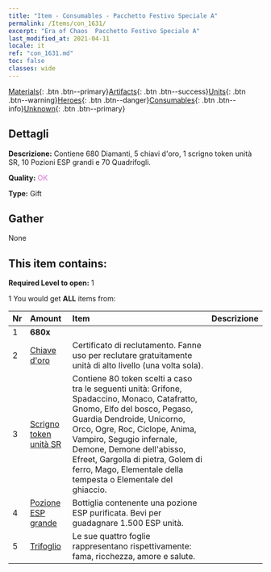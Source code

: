 ```yaml
---
title: "Item - Consumables - Pacchetto Festivo Speciale A"
permalink: /Items/con_1631/
excerpt: "Era of Chaos  Pacchetto Festivo Speciale A"
last_modified_at: 2021-04-11
locale: it
ref: "con_1631.md"
toc: false
classes: wide
---
```

 [Materials](/it/Items/){: .btn .btn--primary}[Artifacts](/it/Items/Artifacts/){: .btn .btn--success}[Units](/it/Items/Units/){: .btn .btn--warning}[Heroes](/it/Items/Heroes/){: .btn .btn--danger}[Consumables](/it/Items/Consumables/){: .btn .btn--info}[Unknown](/it/Items/Unknown/){: .btn .btn--primary}

## Dettagli
 **Descrizione:** Contiene 680 Diamanti, 5 chiavi d'oro, 1 scrigno token unità SR, 10 Pozioni ESP grandi e 70 Quadrifogli.

 **Quality:** <span style="color: #DA70D6">OK</span>

 **Type:** Gift

## Gather

  None

## This item contains:

 **Required Level to open:** 1

 1 You would get **ALL** items  from:

  | Nr | Amount |     Item    | Descrizione |
  |:---|:-------|:------------|:-----------:|
  | 1 |  **680x** | <i class="fas fa-gem"/> |  | 
  | 2 | [Chiave d'oro](/it/Items/con_783/) | Certificato di reclutamento. Fanne uso per reclutare gratuitamente unità di alto livello (una volta sola). | 
  | 3 | [Scrigno token unità SR](/it/Items/con_1597/) | Contiene 80 token scelti a caso tra le seguenti unità: Grifone, Spadaccino, Monaco, Catafratto, Gnomo, Elfo del bosco, Pegaso, Guardia Dendroide, Unicorno, Orco, Ogre, Roc, Ciclope, Anima, Vampiro, Segugio infernale, Demone, Demone dell'abisso, Efreet, Gargolla di pietra, Golem di ferro, Mago, Elementale della tempesta o Elementale del ghiaccio. | 
  | 4 | [Pozione ESP grande](/it/Items/con_702/) | Bottiglia contenente una pozione ESP purificata. Bevi per guadagnare 1.500 ESP unità. | 
  | 5 | [Trifoglio](/it/Items/con_537/) | Le sue quattro foglie rappresentano rispettivamente: fama, ricchezza, amore e salute. | 
